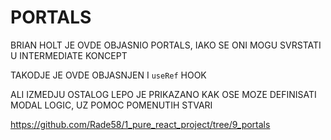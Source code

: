 # PORTALS

BRIAN HOLT JE OVDE OBJASNIO PORTALS, IAKO SE ONI MOGU SVRSTATI U INTERMEDIATE KONCEPT

TAKODJE JE OVDE OBJASNJEN I `useRef` HOOK

ALI IZMEDJU OSTALOG LEPO JE PRIKAZANO KAK OSE MOZE DEFINISATI MODAL LOGIC, UZ POMOC POMENUTIH STVARI

<https://github.com/Rade58/1_pure_react_project/tree/9_portals>
